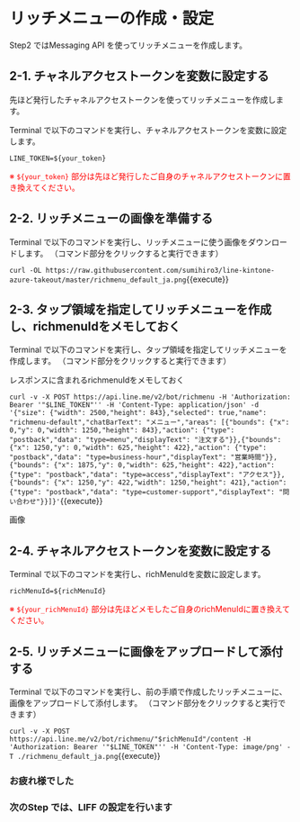 # リッチメニューの作成・設定

Step2 ではMessaging API を使ってリッチメニューを作成します。

## 2-1. チャネルアクセストークンを変数に設定する

先ほど発行したチャネルアクセストークンを使ってリッチメニューを作成します。

Terminal で以下のコマンドを実行し、チャネルアクセストークンを変数に設定します。

`LINE_TOKEN=${your_token}`

<font color="red">※ `${your_token}` 部分は先ほど発行したご自身のチャネルアクセストークンに置き換えてください。</font><br>

## 2-2. リッチメニューの画像を準備する

Terminal で以下のコマンドを実行し、リッチメニューに使う画像をダウンロードします。
（コマンド部分をクリックすると実行できます）

`curl -OL https://raw.githubusercontent.com/sumihiro3/line-kintone-azure-takeout/master/richmenu_default_ja.png`{{execute}}

## 2-3. タップ領域を指定してリッチメニューを作成し、richmenuIdをメモしておく

Terminal で以下のコマンドを実行し、タップ領域を指定してリッチメニューを作成します。
（コマンド部分をクリックすると実行できます）

レスポンスに含まれるrichmenuIdをメモしておく

`curl -v -X POST https://api.line.me/v2/bot/richmenu -H 'Authorization: Bearer '"$LINE_TOKEN"'' -H 'Content-Type: application/json' -d '{"size": {"width": 2500,"height": 843},"selected": true,"name": "richmenu-default","chatBarText": "メニュー","areas": [{"bounds": {"x": 0,"y": 0,"width": 1250,"height": 843},"action": {"type": "postback","data": "type=menu","displayText": "注文する"}},{"bounds": {"x": 1250,"y": 0,"width": 625,"height": 422},"action": {"type": "postback","data": "type=business-hour","displayText": "営業時間"}},{"bounds": {"x": 1875,"y": 0,"width": 625,"height": 422},"action": {"type": "postback","data": "type=access","displayText": "アクセス"}},{"bounds": {"x": 1250,"y": 422,"width": 1250,"height": 421},"action": {"type": "postback","data": "type=customer-support","displayText": "問い合わせ"}}]}'`{{execute}}

画像

## 2-4. チャネルアクセストークンを変数に設定する

Terminal で以下のコマンドを実行し、richMenuIdを変数に設定します。

`richMenuId=${richMenuId}`

<font color="red">※ `${your_richMenuId}` 部分は先ほどメモしたご自身のrichMenuIdに置き換えてください。</font><br>

## 2-5. リッチメニューに画像をアップロードして添付する

Terminal で以下のコマンドを実行し、前の手順で作成したリッチメニューに、画像をアップロードして添付します。
（コマンド部分をクリックすると実行できます）

`curl -v -X POST https://api.line.me/v2/bot/richmenu/"$richMenuId"/content -H 'Authorization: Bearer '"$LINE_TOKEN"'' -H 'Content-Type: image/png' -T ./richmenu_default_ja.png`{{execute}}

### お疲れ様でした
### 次のStep では、LIFF の設定を行います